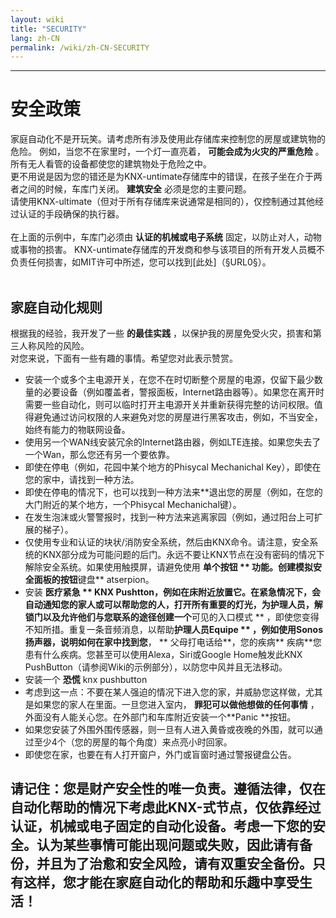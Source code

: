 ```yaml
---
layout: wiki
title: "SECURITY"
lang: zh-CN
permalink: /wiki/zh-CN-SECURITY
---
```

---

# 安全政策

家庭自动化不是开玩笑。请考虑所有涉及使用此存储库来控制您的房屋或建筑物的危险。
例如，当您不在家里时，一个灯一直亮着， **可能会成为火灾的严重危险** 。<br/>
所有无人看管的设备都使您的建筑物处于危险之中。<br/>
更不用说是因为您的错还是为KNX-untimate存储库中的错误，在孩子坐在介于两者之间的时候，车库门关闭。
**建筑安全** 必须是您的主要问题。<br/>
请使用KNX-ultimate（但对于所有存储库来说通常是相同的），仅控制通过其他经过认证的手段确保的执行器。<br/> <br/>
在上面的示例中，车库门必须由 **认证的机械或电子系统** 固定，以防止对人，动物或事物的损害。
KNX-untimate存储库的开发商和参与该项目的所有开发人员概不负责任何损害，如MIT许可中所述，您可以找到\[此处]（§URL0§）。<br/> <br/>

## 家庭自动化规则

根据我的经验，我开发了一些 **的最佳实践** ，以保护我的房屋免受火灾，损害和第三人称风险的风险。<br/>
对您来说，下面有一些有趣的事情。希望您对此表示赞赏。<br/>

- 安装一个或多个主电源开关，在您不在时切断整个房屋的电源，仅留下最少数量的必要设备（例如覆盖者，警报面板，Internet路由器等）。如果您在离开时需要一些自动化，则可以临时打开主电源开关并重新获得完整的访问权限。值得避免通过访问权限的人来避免对您的房屋进行黑客攻击，例如，不当安全，始终有能力的物联网设备。
- 使用另一个WAN线安装冗余的Internet路由器，例如LTE连接。如果您失去了一个Wan，那么您还有另一个要依靠。
- 即使在停电（例如，花园中某个地方的Phisycal Mechanichal Key），即使在您的家中，请找到一种方法。
- 即使在停电的情况下，也可以找到一种方法来\*\*退出您的房屋（例如，在您的大门附近的某个地方，一个Phisycal Mechanichal键）。
- 在发生泡沫或火警警报时，找到一种方法来逃离家园（例如，通过阳台上可扩展的梯子）。
- 仅使用专业和认证的块状/消防安全系统，然后由KNX命令。请注意，安全系统的KNX部分成为可能问题的后门。永远不要让KNX节点在没有密码的情况下解除安全系统。如果使用触摸屏，请避免使用 **单个按钮 ** 功能。创建模拟安全面板的按钮**键盘** atserpion。
- 安装 **医疗紧急 ** KNX Pushtton，例如在床附近放置它。在紧急情况下，会自动通知您的家人或可以帮助您的人，打开所有重要的灯光，为护理人员，解锁门以及允许他们与您联系的途径创建一个**可见的入口模式 ** ，即使您变得不知所措。重复一条音频消息，以帮助**护理人员Equipe ** ，例如使用Sonos扬声器，说明如何在家中找到您**， ** 父母打电话给**，您的疾病** 疾病\*\*您患有什么疾病。您甚至可以使用Alexa，Siri或Google Home触发此KNX PushButton（请参阅Wiki的示例部分），以防您中风并且无法移动。
- 安装一个 **恐慌** knx pushbutton
- 考虑到这一点：不要在某人强迫的情况下进入您的家，并威胁您这样做，尤其是如果您的家人在里面。一旦您进入室内， **罪犯可以做他想做的任何事情** ，外面没有人能关心您。在外部门和车库附近安装一个\*\*Panic \*\*按钮。
- 如果您安装了外围外围传感器，则一旦有人进入黄昏或夜晚的外围，就可以通过至少4个（您的房屋的每个角度）来点亮小时回家。
- 即使您在家，也要在有人打开窗户，外门或盲窗时通过警报键盘公告。

## 请记住：您是财产安全性的唯一负责。遵循法律，仅在自动化帮助的情况下考虑此KNX-式节点，仅依靠经过认证，机械或电子固定的自动化设备。考虑一下您的安全。认为某些事情可能出现问题或失败，因此请有备份，并且为了治愈和安全风险，请有双重安全备份。只有这样，您才能在家庭自动化的帮助和乐趣中享受生活！
